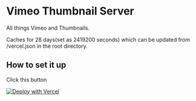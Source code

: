 # Vimeo Thumbnail Server


All things Vimeo and Thumbnails. 

Caches for 28 days(set as 2419200 seconds) which can be updated from /vercel.json in the root directory. 



## How to set it up

Click this button

[![Deploy with Vercel](https://vercel.com/button)](https://vercel.com/new/git/external?repository-url=https://github.com/ThatGuySam/vimeo-thumbnail-server)